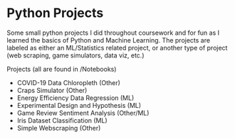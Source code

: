 # Python Projects
Some small python projects I did throughout coursework and for fun as I learned the basics of Python and Machine Learning. The projects are labeled as either an ML/Statistics related project, or another type of project (web scraping, game simulators, data viz, etc.) 

Projects (all are found in /Notebooks)
- COVID-19 Data Chloropleth (Other)
- Craps Simulator (Other)
- Energy Efficiency Data Regression (ML)
- Experimental Design and Hypothesis (ML)
- Game Review Sentiment Analysis (Other/ML)
- Iris Dataset Classification (ML)
- Simple Webscraping (Other)
